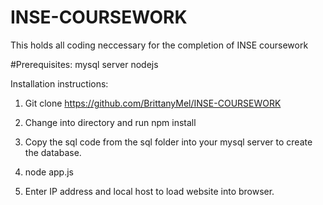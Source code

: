 # INSE-COURSEWORK
This holds all coding neccessary for the completion of INSE coursework

#Prerequisites:
mysql server
nodejs

Installation instructions:
  
  1. Git clone https://github.com/BrittanyMel/INSE-COURSEWORK
  
  2. Change  into directory and run npm install
  
  3. Copy the sql code from the sql folder into your mysql server to create the database.
  
  4. node app.js

  5. Enter IP address and local host to load website into browser.
